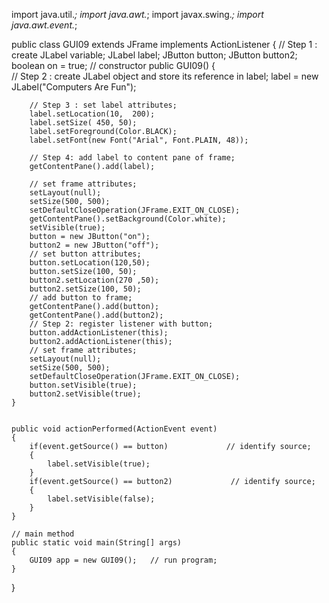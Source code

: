 import java.util.*;
import java.awt.*;
import javax.swing.*;
import java.awt.event.*;

public class GUI09 extends JFrame implements ActionListener
{
    // Step 1 : create JLabel variable;
    JLabel label;
    JButton button;
    JButton button2;
    boolean on = true;
    // constructor
    public GUI09()
    {   
        // Step 2 : create JLabel object and store its reference in label;
        label = new JLabel("Computers Are Fun");
        
        // Step 3 : set label attributes;
        label.setLocation(10,  200);
        label.setSize( 450, 50);
        label.setForeground(Color.BLACK);
        label.setFont(new Font("Arial", Font.PLAIN, 48));
        
        // Step 4: add label to content pane of frame;
        getContentPane().add(label);
        
        // set frame attributes;
        setLayout(null);                                 
        setSize(500, 500);                              
        setDefaultCloseOperation(JFrame.EXIT_ON_CLOSE);  
        getContentPane().setBackground(Color.white);
        setVisible(true);
        button = new JButton("on");
        button2 = new JButton("off");
        // set button attributes;
        button.setLocation(120,50);
        button.setSize(100, 50);
        button2.setLocation(270 ,50);
        button2.setSize(100, 50);
        // add button to frame;
        getContentPane().add(button);
        getContentPane().add(button2);
        // Step 2: register listener with button;
        button.addActionListener(this);
        button2.addActionListener(this);  
        // set frame attributes;
        setLayout(null);
        setSize(500, 500);
        setDefaultCloseOperation(JFrame.EXIT_ON_CLOSE);  
        button.setVisible(true);
        button2.setVisible(true);
    }
    
    
    public void actionPerformed(ActionEvent event)
    {
        if(event.getSource() == button)             // identify source;
        {
            label.setVisible(true);
        }
        if(event.getSource() == button2)             // identify source;
        {
            label.setVisible(false);
        }
    }
    
    // main method
    public static void main(String[] args)
    {
        GUI09 app = new GUI09();   // run program;
    }
}  
